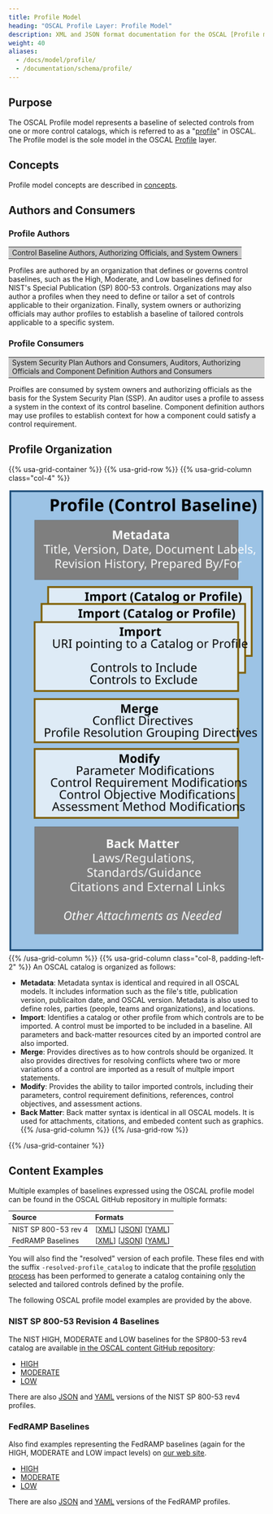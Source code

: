 ```yaml
---
title: Profile Model
heading: "OSCAL Profile Layer: Profile Model"
description: XML and JSON format documentation for the OSCAL [Profile model](.), which is the sole model in the OSCAL [Profile](../) layer. These formats model a [profile](/documentation/schema/profile-layer/#profile).
weight: 40
aliases:
  - /docs/model/profile/
  - /documentation/schema/profile/
---
```


## Purpose

The OSCAL Profile model represents a baseline of selected controls from one or more control catalogs, which is referred to as a "[profile](/documentation/schema/profile-layer/#profile)" in OSCAL. The Profile model is the sole model in the OSCAL [Profile](../) layer.

## Concepts

Profile model concepts are described in [concepts](../../concepts/#profile-model-concepts).

## Authors and Consumers

### Profile Authors

<table><tr><td style="background-color:#cccccc; border:none">
Control Baseline Authors, Authorizing Officials, and System Owners 
</td></tr></table>

Profiles are authored by an organization that defines or governs control baselines, such as the High, Moderate, and Low baselines defined for NIST's Special Publication (SP) 800-53 controls.
Organizations may also author a profiles when they need to define or tailor a set of controls applicable to their organization. 
Finally, system owners or authorizing officials may author profiles to establish a baseline of tailored controls applicable to a specific system.

### Profile Consumers

<table><tr><td style="background-color:#cccccc; border:none">
System Security Plan Authors and Consumers, Auditors, Authorizing Officials and Component Definition Authors and Consumers
</td></tr></table>

Proifles are consumed by system owners and authorizing officials as the basis for the System Security Plan (SSP). 
An auditor uses a profile to assess a system in the context of its control baseline.
Component definition authors may use profiles to establish context for how a component could satisfy a control requirement.

## Profile Organization

{{% usa-grid-container %}}
{{% usa-grid-row %}}
{{% usa-grid-column class="col-4" %}}
&nbsp;

![This is the alt text.](profile-model.svg)
{{% /usa-grid-column %}}
{{% usa-grid-column class="col-8, padding-left-2" %}}
An OSCAL catalog is organized as follows:
- **Metadata**: Metadata syntax is identical and required in all OSCAL models. It includes information such as the file's title, publication version, publicaiton date, and OSCAL version. Metadata is also used to define roles, parties (people, teams and organizations), and locations.
- **Import**: Identifies a catalog or other profile from which controls are to be imported. A control must be imported to be included in a baseline. All parameters and back-matter resources cited by an imported control are also imported.
- **Merge**: Provides directives as to how controls should be organized. It also provides directives for resolving conflicts where two or more variations of a control are imported as a result of multple import statements.
- **Modify**: Provides the ability to tailor imported controls, including their parameters, control requirement definitions, references, control objectives, and assessment actions. 
- **Back Matter**: Back matter syntax is identical in all OSCAL models. It is used for attachments, citations, and embeded content such as graphics. 
{{% /usa-grid-column %}}
{{% /usa-grid-row %}}

{{% /usa-grid-container %}}

## Content Examples

Multiple examples of baselines expressed using the OSCAL profile model can be found in the OSCAL GitHub repository in multiple formats:

| Source | Formats |
|:---|:---|
| NIST SP 800-53 rev 4 | \[[XML](https://github.com/usnistgov/OSCAL-content/blob/master/nist.gov/SP800-53/rev4/xml/)\] \[[JSON](https://github.com/usnistgov/OSCAL-content/blob/master/nist.gov/SP800-53/rev4/json/)\] \[[YAML](https://github.com/usnistgov/OSCAL-content/blob/master/nist.gov/SP800-53/rev4/yaml/)\]
| FedRAMP Baselines | \[[XML](https://github.com/gsa/fedramp-automation/blob/master/baselines/xml/)\] \[[JSON](https://github.com/gsa/fedramp-automation/blob/master/baselines/json/)\] \[[YAML](https://github.com/gsa/fedramp-automation/blob/master/baselines/yaml/)\]

You will also find the "resolved" version of each profile. These files end with the suffix `-resolved-profile_catalog` to indicate that the profile [resolution process](/documentation/processing/profile-resolution/) has been performed to generate a catalog containing only the selected and tailored controls defined by the profile.

The following OSCAL profile model examples are provided by the above.

### NIST SP 800-53 Revision 4 Baselines

The NIST HIGH, MODERATE and LOW baselines for the SP800-53 rev4 catalog are available [in the OSCAL content GitHub repository](https://github.com/usnistgov/oscal-content/tree/master/nist.gov/SP800-53/rev4):

* [HIGH](https://github.com/usnistgov/oscal-content/tree/master/nist.gov/SP800-53/rev4/xml/NIST_SP-800-53_rev4_HIGH-baseline_profile.xml)
* [MODERATE](https://github.com/usnistgov/oscal-content/tree/master/nist.gov/SP800-53/rev4/xml/NIST_SP-800-53_rev4_MODERATE-baseline_profile.xml)
* [LOW](https://github.com/usnistgov/oscal-content/tree/master/nist.gov/SP800-53/rev4/xml/NIST_SP-800-53_rev4_LOW-baseline_profile.xml)

There are also [JSON](https://github.com/usnistgov/oscal-content/tree/master/nist.gov/SP800-53/rev4/json) and [YAML](https://github.com/usnistgov/oscal-content/tree/master/nist.gov/SP800-53/rev4/yaml) versions of the NIST SP 800-53 rev4 profiles.

### FedRAMP Baselines

Also find examples representing the FedRAMP baselines (again for the HIGH, MODERATE and LOW impact levels) on [our web site](https://github.com/usnistgov/oscal-content/tree/master/fedramp.gov).

* [HIGH](https://github.com/usnistgov/oscal-content/tree/master/fedramp.gov/xml/FedRAMP_HIGH-baseline_profile.xml)
* [MODERATE](https://github.com/usnistgov/oscal-content/tree/master/fedramp.gov/xml/FedRAMP_MODERATE-baseline_profile.xml)
* [LOW](https://github.com/usnistgov/oscal-content/tree/master/fedramp.gov/xml/FedRAMP_LOW-baseline_profile.xml)

There are also [JSON](https://github.com/usnistgov/oscal-content/tree/master/fedramp.gov/json) and [YAML](https://github.com/usnistgov/oscal-content/tree/master/fedramp.gov/yaml) versions of the FedRAMP profiles.

